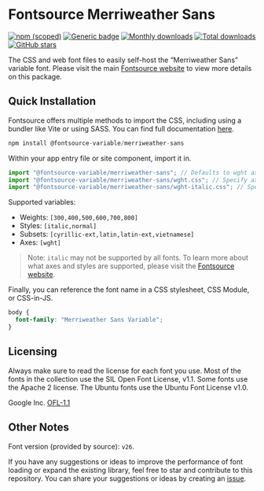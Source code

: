 # Fontsource Merriweather Sans

[![npm (scoped)](https://img.shields.io/npm/v/@fontsource-variable/merriweather-sans?color=brightgreen)](https://www.npmjs.com/package/@fontsource-variable/merriweather-sans) [![Generic badge](https://img.shields.io/badge/fontsource-passing-brightgreen)](https://github.com/fontsource/fontsource) [![Monthly downloads](https://badgen.net/npm/dm/@fontsource-variable/merriweather-sans)](https://github.com/fontsource/fontsource) [![Total downloads](https://badgen.net/npm/dt/@fontsource-variable/merriweather-sans)](https://github.com/fontsource/fontsource) [![GitHub stars](https://img.shields.io/github/stars/fontsource/fontsource.svg?style=social&label=Star)](https://github.com/fontsource/fontsource/stargazers)

The CSS and web font files to easily self-host the “Merriweather Sans” variable font. Please visit the main [Fontsource website](https://fontsource.org/fonts/merriweather-sans) to view more details on this package.

## Quick Installation

Fontsource offers multiple methods to import the CSS, including using a bundler like Vite or using SASS. You can find full documentation [here](https://fontsource.org/docs/getting-started/introduction).

```javascript
npm install @fontsource-variable/merriweather-sans
```

Within your app entry file or site component, import it in.

```javascript
import "@fontsource-variable/merriweather-sans"; // Defaults to wght axis
import "@fontsource-variable/merriweather-sans/wght.css"; // Specify axis
import "@fontsource-variable/merriweather-sans/wght-italic.css"; // Specify axis and style
```

Supported variables:
- Weights: `[300,400,500,600,700,800]`
- Styles: `[italic,normal]`
- Subsets: `[cyrillic-ext,latin,latin-ext,vietnamese]`
- Axes: `[wght]`

> Note: `italic` may not be supported by all fonts. To learn more about what axes and styles are supported, please visit the [Fontsource website](https://fontsource.org/fonts/merriweather-sans).

Finally, you can reference the font name in a CSS stylesheet, CSS Module, or CSS-in-JS.

```css
body {
  font-family: "Merriweather Sans Variable";
}
```

## Licensing
Always make sure to read the license for each font you use. Most of the fonts in the collection use the SIL Open Font License, v1.1. Some fonts use the Apache 2 license. The Ubuntu fonts use the Ubuntu Font License v1.0.

Google Inc.
[OFL-1.1](http://scripts.sil.org/OFL)

## Other Notes
Font version (provided by source): `v26`.

If you have any suggestions or ideas to improve the performance of font loading or expand the existing library, feel free to star and contribute to this repository. You can share your suggestions or ideas by creating an [issue](https://github.com/fontsource/fontsource/issues).